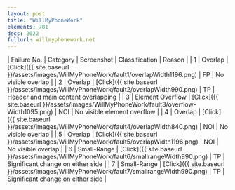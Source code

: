 ```yaml
---
layout: post
title: "WillMyPhoneWork"
elements: 781
decs: 2022
fullurl: willmyphonework.net
---
```

| Failure No. | Category | Screenshot | Classification | Reason | 
| 1 | Overlap | [Click]({{ site.baseurl }}/assets/images/WillMyPhoneWork/fault1/overlapWidth1196.png) | FP | No visible overlap |
| 2 | Overlap | [Click]({{ site.baseurl }}/assets/images/WillMyPhoneWork/fault2/overlapWidth990.png) | TP | Header and main content overlapping |
| 3 | Element Overflow | [Click]({{ site.baseurl }}/assets/images/WillMyPhoneWork/fault3/overflow-Width1095.png) | NOI | No visible element overflow |
| 4 | Overlap | [Click]({{ site.baseurl }}/assets/images/WillMyPhoneWork/fault4/overlapWidth840.png) | NOI | No visible overlap |
| 5 | Overlap | [Click]({{ site.baseurl }}/assets/images/WillMyPhoneWork/fault5/overlapWidth1196.png) | NOI | No visible overlap |
| 6 | Small-Range | [Click]({{ site.baseurl }}/assets/images/WillMyPhoneWork/fault6/smallrangeWidth990.png) | TP | Significant change on either side |
| 7 | Small-Range | [Click]({{ site.baseurl }}/assets/images/WillMyPhoneWork/fault7/smallrangeWidth990.png) | TP | Significant change on either side |
